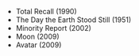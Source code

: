 * Total Recall (1990)
* The Day the Earth Stood Still (1951)
* Minority Report (2002)
* Moon (2009)
* Avatar (2009)